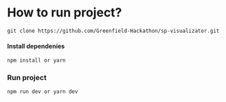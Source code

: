 # How to run project?

`git clone https://github.com/Greenfield-Hackathon/sp-visualizator.git`

#### Install dependenies
`npm install or yarn`

### Run project 
`npm run dev or yarn dev`
